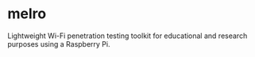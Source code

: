 # melro
Lightweight Wi-Fi penetration testing toolkit for educational and research purposes using a Raspberry Pi.
